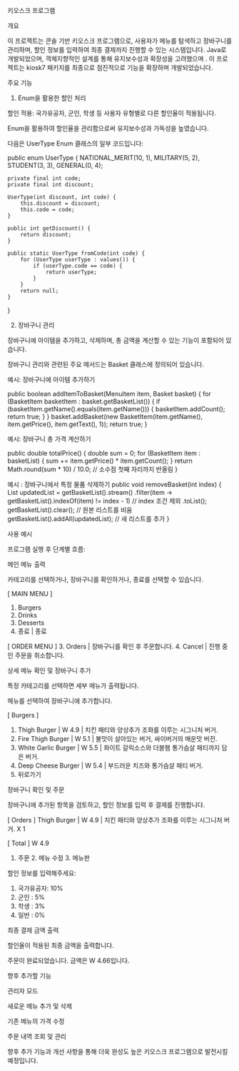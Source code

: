키오스크 프로그램

개요

이 프로젝트는 콘솔 기반 키오스크 프로그램으로, 사용자가 메뉴를 탐색하고 장바구니를 관리하며, 할인 정보를 입력하여 최종 결제까지 진행할 수 있는 시스템입니다. Java로 개발되었으며, 객체지향적인 설계를 통해 유지보수성과 확장성을 고려했으며 . 
이 프로젝트는 kiosk7 패키지를 최종으로 점진적으로 기능을 확장하며 개발되었습니다.

주요 기능

1. Enum을 활용한 할인 처리

할인 적용: 국가유공자, 군인, 학생 등 사용자 유형별로 다른 할인율이 적용됩니다.

Enum을 활용하여 할인율을 관리함으로써 유지보수성과 가독성을 높였습니다.

다음은 UserType Enum 클래스의 일부 코드입니다:

public enum UserType {
    NATIONAL_MERIT(10, 1),
    MILITARY(5, 2),
    STUDENT(3, 3),
    GENERAL(0, 4);

    private final int code;
    private final int discount;

    UserType(int discount, int code) {
        this.discount = discount;
        this.code = code;
    }

    public int getDiscount() {
        return discount;
    }

    public static UserType fromCode(int code) {
        for (UserType userType : values()) {
            if (userType.code == code) {
                return userType;
            }
        }
        return null;
    }
}

2. 장바구니 관리

장바구니에 아이템을 추가하고, 삭제하며, 총 금액을 계산할 수 있는 기능이 포함되어 있습니다.

장바구니 관리와 관련된 주요 메서드는 Basket 클래스에 정의되어 있습니다.

예시: 장바구니에 아이템 추가하기

public boolean addItemToBasket(MenuItem item, Basket basket) {
    for (BasketItem basketItem : basket.getBasketList()) {
        if (basketItem.getName().equals(item.getName())) {
            basketItem.addCount();
            return true;
        }
    }
    basket.addBasket(new BasketItem(item.getName(), item.getPrice(), item.getText(), 1));
    return true;
}

예시: 장바구니 총 가격 계산하기

public double totalPrice() {
    double sum = 0;
    for (BasketItem item : basketList) {
        sum += item.getPrice() * item.getCount();
    }
    return Math.round(sum * 10) / 10.0; // 소수점 첫째 자리까지 반올림
}

예시 : 장바구니에서 특정 물품 삭제하기
  public void removeBasket(int index) {
    List<BasketItem> updatedList = getBasketList().stream()
      .filter(item -> getBasketList().indexOf(item) != index - 1) // index 조건 제외
      .toList();
    getBasketList().clear(); // 원본 리스트를 비움
    getBasketList().addAll(updatedList); // 새 리스트를 추가
  }


사용 예시

프로그램 실행 후 단계별 흐름:

메인 메뉴 출력

카테고리를 선택하거나, 장바구니를 확인하거나, 종료를 선택할 수 있습니다.

[ MAIN MENU ]
1. Burgers
2. Drinks
3. Desserts
0. 종료     | 종료 

[ ORDER MENU ]
3. Orders | 장바구니를 확인 후 주문합니다.
4. Cancel | 진행 중인 주문을 취소합니다.

상세 메뉴 확인 및 장바구니 추가

특정 카테고리를 선택하면 세부 메뉴가 출력됩니다.

메뉴를 선택하여 장바구니에 추가합니다.

[ Burgers ]
1. Thigh Burger         | W 4.9 | 치킨 패티와 양상추가 조화를 이루는 시그니처 버거.
2. Fire Thigh Burger    | W 5.1 | 불맛이 살아있는 버거, 싸이버거의 매운맛 버전.
3. White Garlic Burger  | W 5.5 | 화이트 갈릭소스와 더블햄 통가슴살 패티까지 담은 버거.
4. Deep Cheese Burger   | W 5.4 | 부드러운 치즈와 통가슴살 패티 버거.
0. 뒤로가기

장바구니 확인 및 주문

장바구니에 추가된 항목을 검토하고, 할인 정보를 입력 후 결제를 진행합니다.

[ Orders ]
Thigh Burger         | W 4.9 | 치킨 패티와 양상추가 조화를 이루는 시그니처 버거. X 1

[ Total ]
W 4.9

1. 주문  2. 메뉴 수정  3. 메뉴판

할인 정보를 입력해주세요:
1. 국가유공자: 10%
2. 군인      : 5%
3. 학생      : 3%
4. 일반      : 0%

최종 결제 금액 출력

할인율이 적용된 최종 금액을 출력합니다.

주문이 완료되었습니다. 금액은 W 4.66입니다.

향후 추가할 기능

관리자 모드

새로운 메뉴 추가 및 삭제

기존 메뉴의 가격 수정

주문 내역 조회 및 관리


향후 추가 기능과 개선 사항을 통해 더욱 완성도 높은 키오스크 프로그램으로 발전시킬 예정입니다.
